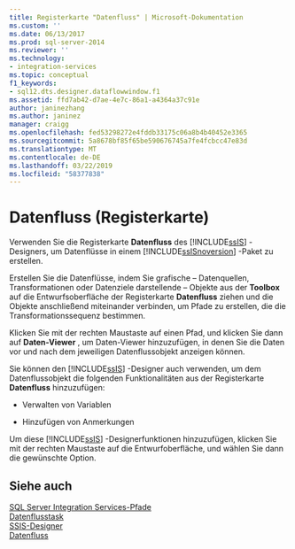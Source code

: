 ```yaml
---
title: Registerkarte "Datenfluss" | Microsoft-Dokumentation
ms.custom: ''
ms.date: 06/13/2017
ms.prod: sql-server-2014
ms.reviewer: ''
ms.technology:
- integration-services
ms.topic: conceptual
f1_keywords:
- sql12.dts.designer.dataflowwindow.f1
ms.assetid: ffd7ab42-d7ae-4e7c-86a1-a4364a37c91e
author: janinezhang
ms.author: janinez
manager: craigg
ms.openlocfilehash: fed53298272e4fddb33175c06a8b4b40452e3365
ms.sourcegitcommit: 5a8678bf85f65be590676745a7fe4fcbcc47e83d
ms.translationtype: MT
ms.contentlocale: de-DE
ms.lasthandoff: 03/22/2019
ms.locfileid: "58377838"
---
```

# <a name="data-flow-tab"></a>Datenfluss (Registerkarte)
  Verwenden Sie die Registerkarte **Datenfluss** des [!INCLUDE[ssIS](../includes/ssis-md.md)] -Designers, um Datenflüsse in einem [!INCLUDE[ssISnoversion](../includes/ssisnoversion-md.md)] -Paket zu erstellen.  
  
 Erstellen Sie die Datenflüsse, indem Sie grafische – Datenquellen, Transformationen oder Datenziele darstellende – Objekte aus der **Toolbox** auf die Entwurfsoberfläche der Registerkarte **Datenfluss** ziehen und die Objekte anschließend miteinander verbinden, um Pfade zu erstellen, die die Transformationssequenz bestimmen.  
  
 Klicken Sie mit der rechten Maustaste auf einen Pfad, und klicken Sie dann auf **Daten-Viewer** , um Daten-Viewer hinzuzufügen, in denen Sie die Daten vor und nach dem jeweiligen Datenflussobjekt anzeigen können.  
  
 Sie können den [!INCLUDE[ssIS](../includes/ssis-md.md)] -Designer auch verwenden, um dem Datenflussobjekt die folgenden Funktionalitäten aus der Registerkarte **Datenfluss** hinzuzufügen:  
  
-   Verwalten von Variablen  
  
-   Hinzufügen von Anmerkungen  
  
 Um diese [!INCLUDE[ssIS](../includes/ssis-md.md)] -Designerfunktionen hinzuzufügen, klicken Sie mit der rechten Maustaste auf die Entwurfoberfläche, und wählen Sie dann die gewünschte Option.  
  
## <a name="see-also"></a>Siehe auch  
 [SQL Server Integration Services-Pfade](data-flow/integration-services-paths.md)   
 [Datenflusstask](control-flow/data-flow-task.md)   
 [SSIS-Designer](ssis-designer.md)   
 [Datenfluss](data-flow/data-flow.md)  
  
  
